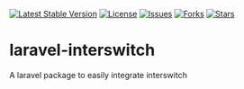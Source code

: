 [![Latest Stable Version](	https://poser.pugx.org/toyosi12/laravel-interswitch/v/stable.svg)](https://packagist.org/packages/toyosi/laravel-interswitch)
[![License](	https://poser.pugx.org/toyosi12/laravel-interswitch/license.svg)](LICENSE.md)
[![Issues](	https://img.shields.io/github/issues/toyosi12/laravel-interswitch)](https://github.com/toyosi12/laravel-interswitch/issues)
[![Forks](	https://img.shields.io/github/forks/toyosi12/laravel-interswitch)](https://github.com/toyosi12/laravel-interswitch/forks)
[![Stars](	https://img.shields.io/github/stars/toyosi12/laravel-interswitch)](https://github.com/toyosi12/laravel-interswitch/stars)
# laravel-interswitch
A laravel package to easily integrate interswitch
